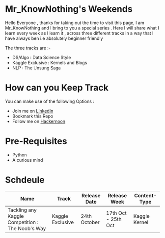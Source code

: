 # Mr_KnowNothing's Weekends

Hello Everyone , thanks for taking out the time to visit this page, I am Mr_KnowNothing and I bring to you a special series . Here I will share what I learn every week as I learn it , across three different tracks in a way that I have always ben i.e absolutely beginner friendly

The three tracks are :-

* DS/Algo : Data Science Style
* Kaggle Exclusive : Kernels and Blogs
* NLP : The Unsung Saga

# How can you Keep Track

You can make use of the following Options : 
 
* Join me on [LinkedIn](https://www.linkedin.com/in/tanul-singh/)
* Bookmark this Repo
* Follow me on [Hackernoon](https://hackernoon.com/u/Mr_KnowNothing)

# Pre-Requisites

* Python
* A curious mind

# Schdeule

|  Name | Track | Release Date | Release Week | Content-Type | 
| ------------- | ------------- | --------- | ----------| ------- |
| Tackling any Kaggle Competition : The Noob's Way | Kaggle Exclusive |  24th October |  17th Oct - 25th Oct | Kaggle Kernel |
